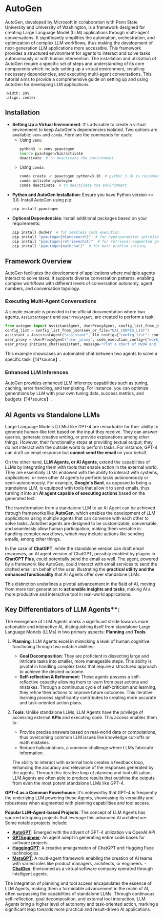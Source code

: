 # AutoGen

AutoGen, developed by Microsoft in collaboration with Penn State University and University of Washington, is a framework designed for creating Large Language Model (LLM) applications through multi-agent conversations. It significantly simplifies the automation, orchestration, and optimization of complex LLM workflows, thus making the development of next-generation LLM applications more accessible. This framework provides a structured environment for agents to interact and solve tasks autonomously or with human intervention. The installation and utilization of AutoGen require a specific set of steps and understanding of its core components which include setting up a virtual environment, installing necessary dependencies, and executing multi-agent conversations. This tutorial aims to provide a comprehensive guide on setting up and using AutoGen for developing LLM applications.

```{image} figs/autogen-agentchat.png
:width: 80%
:align: center
```

## Installation

- **Setting Up a Virtual Environment**:
  It's advisable to create a virtual environment to keep AutoGen's dependencies isolated. Two options are available: `venv` and `conda`. Here are the commands for each:
  - Using `venv`:
    ```bash
    python3 -m venv pyautogen
    source pyautogen/bin/activate
    deactivate  # to deactivate the environment
    ```
  - Using `conda`:
    ```bash
    conda create -n pyautogen python=3.10  # python 3.10 is recommended
    conda activate pyautogen
    conda deactivate  # to deactivate the environment
    ```
- **Python and AutoGen Installation**:
  Ensure you have Python version >= 3.8. Install AutoGen using pip:
  ```bash
  pip install pyautogen
  ```
- **Optional Dependencies**:
  Install additional packages based on your requirements:
  ```bash
  pip install docker  # for seamless code execution
  pip install "pyautogen[blendsearch]"  # for hyperparameter optimization
  pip install "pyautogen[retrievechat]"  # for retrieval-augmented generation tasks
  pip install "pyautogen[mathchat]"  # for math problem solving
  ```

## Framework Overview

AutoGen facilitates the development of applications where multiple agents interact to solve tasks. It supports diverse conversation patterns, enabling complex workflows with different levels of conversation autonomy, agent numbers, and conversation topology.

### Executing Multi-Agent Conversations

A simple example is provided in the official documentation where two agents, `AssistantAgent` and `UserProxyAgent`, are created to perform a task:

```python
from autogen import AssistantAgent, UserProxyAgent, config_list_from_json
config_list = config_list_from_json(env_or_file="OAI_CONFIG_LIST")
assistant = AssistantAgent("assistant", llm_config={"config_list": config_list})
user_proxy = UserProxyAgent("user_proxy", code_execution_config={"work_dir": "coding"})
user_proxy.initiate_chat(assistant, message="Plot a chart of NVDA and TESLA stock price change YTD.")
```

This example showcases an automated chat between two agents to solve a specific task【14†source】.

### Enhanced LLM Inferences

AutoGen provides enhanced LLM inference capabilities such as tuning, caching, error handling, and templating. For instance, you can optimize generations by LLM with your own tuning data, success metrics, and budgets【14†source】.

## AI Agents vs Standalone LLMs

Large Language Models (LLMs) like GPT-4 are remarkable for their ability to generate human-like text based on the input they receive. They can answer queries, generate creative writing, or provide explanations among other things. However, their functionality stops at providing textual output; they do not interact with the outside world to perform tasks. For instance, GPT-4 can draft an email response but **cannot send the email** on your behalf.

On the other hand, **LLM Agents, or AI Agents**, extend the capabilities of LLMs by integrating them with tools that enable action in the external world. They are essentially LLMs endowed with the ability to interact with systems, applications, or even other AI agents to perform tasks autonomously or semi-autonomously. For example, **Google's Bard**, as opposed to being a standalone LLM, is equipped with tools that allow it to send emails, thus turning it into an **AI agent capable of executing actions** based on the generated text.

The transformation from a standalone LLM to an AI Agent can be achieved through frameworks like **AutoGen**, which enables the development of LLM applications using multiple agents that can converse with each other to solve tasks. AutoGen agents are designed to be customizable, conversable, and seamlessly allow human participation, making them versatile in handling complex workflows, which may include actions like sending emails, among other things.

In the case of **ChatGPT**, while the standalone version can draft email responses, an AI agent version of ChatGPT, possibly enabled by plugins in **ChatGPT Plus**, could potentially send the email as well. The agent, powered by a framework like AutoGen, could interact with email services to send the drafted email on behalf of the user, illustrating the **practical utility and the enhanced functionality** that AI Agents offer over standalone LLMs.

This distinction underlines a pivotal advancement in the field of AI, moving from mere text generation to **actionable insights and tasks**, making AI a more productive and interactive tool in real-world applications.

## Key Differentiators of LLM Agents\*\*:

The emergence of LLM Agents marks a significant stride towards more actionable and interactive AI, distinguishing itself from standalone Large Language Models (LLMs) in two primary aspects: **Planning** and **Tools**.

1. **Planning**:
   LLM Agents excel in mimicking a level of human cognitive functioning through two notable abilities:

   - **Goal Decomposition**: They are proficient in dissecting large and intricate tasks into smaller, more manageable steps. This ability is pivotal in handling complex tasks that require a structured approach to achieve the desired outcome.
   - **Self-reflection & Refinement**: These agents possess a self-reflective capacity allowing them to learn from past actions and mistakes. Through a continuous cycle of self-criticism and learning, they refine their actions to improve future outcomes. This iterative learning process significantly contributes to creating more accurate and task-oriented action plans.

2. **Tools**:
   Unlike standalone LLMs, LLM Agents have the privilege of accessing external **APIs** and executing code. This access enables them to:

   - Provide precise answers based on real-world data or computations, thus overcoming common LLM issues like knowledge cut-offs or math mistakes.
   - Reduce hallucinations, a common challenge where LLMs fabricate information.

   The ability to interact with external tools creates a feedback loop, enhancing the accuracy and relevance of the responses generated by the agents. Through this iterative loop of planning and tool utilization, LLM Agents are often able to produce results that outshine the outputs from even the most potent standalone LLMs like GPT-4.

**GPT-4 as a Common Powerhouse**:
It's noteworthy that GPT-4 is frequently the underlying LLM powering these Agents, showcasing its versatility and robustness when augmented with planning capabilities and tool access.

**Popular LLM-Agent-based Projects**:
The concept of LLM Agents has spurred intriguing projects that leverage this advanced AI architecture. Some notable projects include:

- [**AutoGPT**](https://github.com/Significant-Gravitas/AutoGPT): Emerged with the advent of GPT-4 utilization via OpenAI API.
- [**GPTEngineer**](https://github.com/AntonOsika/gpt-engineer): An agent adept in generating entire code bases for software projects.
- [**HuggingGPT**](https://github.com/microsoft/JARVIS): A creative amalgamation of ChatGPT and Hugging Face technologies.
- [**MetaGPT**](https://github.com/geekan/MetaGPT): A multi-agent framework enabling the creation of AI teams with varied roles like product managers, architects, or engineers. -[ **ChatDev**](https://github.com/OpenBMB/ChatDev): Envisioned as a virtual software company operated through intelligent agents.

The integration of planning and tool access encapsulates the essence of LLM Agents, making them a formidable advancement in the realm of AI, often surpassing the capabilities of standalone LLMs. Through continuous self-reflection, goal decomposition, and external tool interaction, LLM Agents bring a higher level of autonomy and task-oriented action, marking a significant leap towards more practical and result-driven AI applications.
